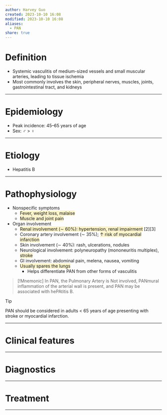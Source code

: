 ```yaml
---
author: Harvey Guo
created: 2023-10-10 16:08
modified: 2023-10-10 16:08
aliases:
  - PAN
share: true
---
```

# Definition
- Systemic vasculitis of medium-sized vessels and small muscular arteries, leading to tissue ischemia
- Most commonly involves the skin, peripheral nerves, muscles, joints, gastrointestinal tract, and kidneys

---
# Epidemiology
- Peak incidence: 45–65 years of age
- Sex: ♂ > ♀

---
# Etiology
- Hepatitis B

---
# Pathophysiology
- Nonspecific symptoms
	- <span style="background:rgba(240, 200, 0, 0.2)">Fever, weight loss, malaise</span>
	- <span style="background:rgba(240, 200, 0, 0.2)">Muscle and joint pain</span>
- Organ involvement
	- <span style="background:rgba(240, 200, 0, 0.2)">Renal involvement (∼ 60%): hypertension, renal impairment</span> [2][3]
	- Coronary artery involvement (∼ 35%); <span style="background:rgba(240, 200, 0, 0.2)">↑ risk of myocardial infarction</span>
	- Skin involvement (∼ 40%): rash, ulcerations, nodules
	- Neurological involvement: polyneuropathy (mononeuritis multiplex), <span style="background:rgba(240, 200, 0, 0.2)">stroke</span>
	- GI involvement: abdominal pain, melena, nausea, vomiting
	- <span style="background:rgba(240, 200, 0, 0.2)">Usually spares the lungs</span>
		- Helps differentiate PAN from other forms of vasculitis

>[!Mnemonic] 
>In PAN, the Pulmonary Artery is Not involved, PANmural inflammation of the arterial wall is present, and PAN may be associated with hePAtitis B.


>[!tip] 
>PAN should be considered in adults < 65 years of age presenting with stroke or myocardial infarction.

---
# Clinical features


---
# Diagnostics


---
# Treatment


---
